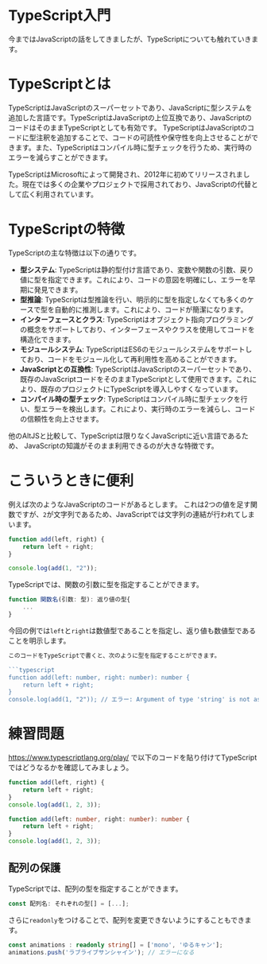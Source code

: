 # TypeScript入門

今まではJavaScriptの話をしてきましたが、TypeScriptについても触れていきます。

# TypeScriptとは
TypeScriptはJavaScriptのスーパーセットであり、JavaScriptに型システムを追加した言語です。TypeScriptはJavaScriptの上位互換であり、JavaScriptのコードはそのままTypeScriptとしても有効です。
TypeScriptはJavaScriptのコードに型注釈を追加することで、コードの可読性や保守性を向上させることができます。また、TypeScriptはコンパイル時に型チェックを行うため、実行時のエラーを減らすことができます。

TypeScriptはMicrosoftによって開発され、2012年に初めてリリースされました。現在では多くの企業やプロジェクトで採用されており、JavaScriptの代替として広く利用されています。

# TypeScriptの特徴
TypeScriptの主な特徴は以下の通りです。
- **型システム**: TypeScriptは静的型付け言語であり、変数や関数の引数、戻り値に型を指定できます。これにより、コードの意図を明確にし、エラーを早期に発見できます。
- **型推論**: TypeScriptは型推論を行い、明示的に型を指定しなくても多くのケースで型を自動的に推測します。これにより、コードが簡潔になります。
- **インターフェースとクラス**: TypeScriptはオブジェクト指向プログラミングの概念をサポートしており、インターフェースやクラスを使用してコードを構造化できます。
- **モジュールシステム**: TypeScriptはES6のモジュールシステムをサポートしており、コードをモジュール化して再利用性を高めることができます。
- **JavaScriptとの互換性**: TypeScriptはJavaScriptのスーパーセットであり、既存のJavaScriptコードをそのままTypeScriptとして使用できます。これにより、既存のプロジェクトにTypeScriptを導入しやすくなっています。
- **コンパイル時の型チェック**: TypeScriptはコンパイル時に型チェックを行い、型エラーを検出します。これにより、実行時のエラーを減らし、コードの信頼性を向上させます。

他のAltJSと比較して、TypeScriptは限りなくJavaScriptに近い言語であるため、 JavaScriptの知識がそのまま利用できるのが大きな特徴です。


# こういうときに便利

例えば次のようなJavaScriptのコードがあるとします。
これは2つの値を足す関数ですが、`2`が文字列であるため、JavaScriptでは文字列の連結が行われてしまいます。


<!-- js-console -->
```js
function add(left, right) {
    return left + right;
}

console.log(add(1, "2"));
```

TypeScriptでは、関数の引数に型を指定することができます。

```typescript
function 関数名(引数: 型): 返り値の型{
    ...
}
```

今回の例では`left`と`right`は数値型であることを指定し、返り値も数値型であることを明示します。

```typescript
このコードをTypeScriptで書くと、次のように型を指定することができます。

```typescript
function add(left: number, right: number): number {
    return left + right;
}
console.log(add(1, "2")); // エラー: Argument of type 'string' is not assignable to parameter of type 'number'.
```

# 練習問題

https://www.typescriptlang.org/play/ で以下のコードを貼り付けてTypeScriptではどうなるかを確認してみましょう。

<!-- js-console -->
```js
function add(left, right) {
    return left + right;
}
console.log(add(1, 2, 3)); 
```

```typescript
function add(left: number, right: number): number {
    return left + right;
}
console.log(add(1, 2, 3)); 
```

## 配列の保護

TypeScriptでは、配列の型を指定することができます。

```typescript
const 配列名: それぞれの型[] = [...];
```

さらに`readonly`をつけることで、配列を変更できないようにすることもできます。

```typescript
const animations : readonly string[] = ['mono', 'ゆるキャン'];
animations.push('ラブライブサンシャイン'); // エラーになる
```
